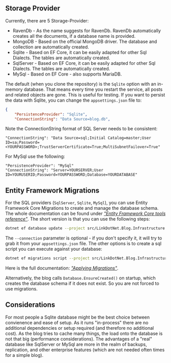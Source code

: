 ## Storage Provider

Currently, there are 5 Storage-Provider:

-   RavenDb - As the name suggests for RavenDb. RavenDb automatically creates all the documents, if a database name is provided.
-   MongoDB - Based on the official MongoDB driver. The database and collection are automatically created.
-   Sqlite - Based on EF Core, it can be easily adapted for other Sql Dialects. The tables are automatically created.
-   SqlServer - Based on EF Core, it can be easily adapted for other Sql Dialects. The tables are automatically created.
-   MySql - Based on EF Core - also supports MariaDB.

The default (when you clone the repository) is the `Sqlite` option with an in-memory database.
That means every time you restart the service, all posts and related objects are gone. This is useful for testing. 
If you want to persist the data with Sqlite, you can change the `appsettings.json` file to:

```json
{
	"PersistenceProvider": "Sqlite",
	"ConnectionString": "Data Source=blog.db",
```

Note the ConnectionString format of SQL Server needs to be consistent:

```
"ConnectionString": "Data Source=sql;Initial Catalog=master;User ID=sa;Password=<YOURPASSWORD>;TrustServerCertificate=True;MultiSubnetFailover=True"
```

For MySql use the following:

```
"PersistenceProvider": "MySql"
"ConnectionString": "Server=YOURSERVER;User ID=YOURUSERID;Password=YOURPASSWORD;Database=YOURDATABASE"
```

## Entity Framework Migrations

For the SQL providers (`SqlServer`, `Sqlite`, `MySql`), you can use Entity Framework Core Migrations to create and manage the database schema. The whole documentation can be found under [*"Entity Framework Core tools reference"*](https://learn.microsoft.com/en-us/ef/core/cli/dotnet). The short version is that you can use the following steps:

```bash
dotnet ef database update --project src/LinkDotNet.Blog.Infrastructure --startup-project src/LinkDotNet.Blog.Web --connection "<ConnectionString>"
```

The `--connection` parameter is optional - if you don't specify it, it will try to grab it from your `appsettings.json` file.
The other options is to create a sql script you can execute against your database:

```bash
dotnet ef migrations script --project src/LinkDotNet.Blog.Infrastructure --startup-project src/LinkDotNet.Blog.Web  
```

Here is the full documentation: [*"Applying Migrations"*](https://learn.microsoft.com/en-us/ef/core/managing-schemas/migrations/applying).

Alternatively, the blog calls `Database.EnsureCreated()` on startup, which creates the database schema if it does not exist. So you are not forced to use migrations.

## Considerations
For most people a Sqlite database might be the best choice between convienence and ease of setup. As it runs "in-process" there are no additional dependencies or setup required (and therefore no additional cost). As the blog tries to cache many things, the load onto the database is not that big (performance considerations). The advantages of a "real" database like SqlServer or MySql are more in the realm of backups, replication, and other enterprise features (which are not needed often times for a simple blog).